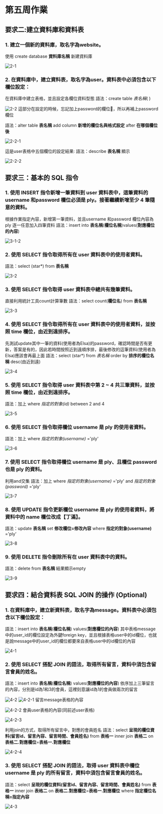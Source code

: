 # 第五周作業 

## 要求二:建立資料庫和資料表

### 1. 建立一個新的資料庫，取名字為website。

使用 create database **資料庫名稱** 新建資料庫

![2-1](https://user-images.githubusercontent.com/76685877/112131682-c6eb4f80-8c04-11eb-8f74-b7d00c35290f.png)

 
### 2. 在資料庫中，建立資料表，取名字為user。資料表中必須包含以下欄位設定：

在資料庫中建立表格，並且設定各欄位資料型態 
語法：create table *表名稱*( )

![2-2](https://user-images.githubusercontent.com/76685877/112131686-c783e600-8c04-11eb-8bac-5a77ec1db9ad.png)
這部分在設定的時候，忘記加上password的欄位:hear_no_evil:，所以再補上password欄位

語法：alter table **表名稱** add column **新增的欄位名與格式設定** after **在哪個欄位後**

![2-2-1](https://user-images.githubusercontent.com/76685877/112131687-c81c7c80-8c04-11eb-819a-909fce62d509.png)

這是user表格中五個欄位的設定結果: 
語法：describe **表名稱** 顯示

![2-2-2](https://user-images.githubusercontent.com/76685877/112131689-c8b51300-8c04-11eb-83a5-24c26b5e1455.png)


 
 
 ## 要求三：基本的 SQL 指令


### 1. 使用 INSERT 指令新增一筆資料到 user 資料表中，這筆資料的 username 和password 欄位必須是 ply。接著繼續新增至少 4 筆隨意的資料。
根據作業指定內容，新增第一筆資料，並且username 和password 欄位內容為 ply
逐一任意加入四筆資料
語法：insert into **表名稱**(**欄位名稱**)values(**對應欄位的內容**)

![3-1-2](https://user-images.githubusercontent.com/76685877/112131697-c9e64000-8c04-11eb-9c38-0a1a49cfa309.png)

 
 
 
### 2. 使用 SELECT 指令取得所有在 user 資料表中的使用者資料。
語法：select (star*) from **表名稱**

![3-2](https://user-images.githubusercontent.com/76685877/112131698-ca7ed680-8c04-11eb-87b7-50408db1db3a.png)

 
### 3. 使用 SELECT 指令取得 user 資料表中總共有幾筆資料。
直接利用統計工具count計算筆數
語法：select count(**欄位名**) from **表名稱**

![3-3](https://user-images.githubusercontent.com/76685877/112131700-cb176d00-8c04-11eb-9abe-2a15253855da.png)

 
### 4. 使用 SELECT 指令取得所有在 user 資料表中的使用者資料，並按照 time 欄位，由近到遠排序。
先測試update其中一筆的資料(使用者為Elsa)的password，確認時間是否有更新，答案是有的，因此若時間按照近到遠順序排，最後修改的這筆資料(使用者為Elsa)應該會再最上面
語法：select (star*) from *表名稱* order by **排序的欄位名稱** desc(由近到遠)

![3-4](https://user-images.githubusercontent.com/76685877/112131701-cb176d00-8c04-11eb-8453-9f4cbe7a4b66.png)

 
### 5. 使用 SELECT 指令取得 user 資料表中第 2 ~ 4 共三筆資料，並按照 time 欄位，由近到遠排序。
語法：加上 where *指定的對象(id)* between 2 and 4 

![3-5](https://user-images.githubusercontent.com/76685877/112131703-cbb00380-8c04-11eb-919e-ff52f7df2b34.png)

 
### 6. 使用 SELECT 指令取得欄位 username 是 ply 的使用者資料。
語法：加上 where *指定的對象(username)* ='ply'

![3-6](https://user-images.githubusercontent.com/76685877/112131704-cbb00380-8c04-11eb-8885-cbfe8742bc4b.png)

 
### 7. 使用 SELECT 指令取得欄位 username 是 ply、且欄位 password 也是 ply 的資料。
利用and交集
語法：加上 where *指定的對象(username)* ='ply' and *指定的對象(password)* ='ply'

![3-7](https://user-images.githubusercontent.com/76685877/112131708-cc489a00-8c04-11eb-9e6f-acf6444e925d.png)

 
### 8. 使用 UPDATE 指令更新欄位 username 是 ply 的使用者資料，將資料中的 name 欄位改成【丁滿】。
語法：update **表名稱** set **修改欄位=修改內容** where **指定的對象(username)** ='ply' 

![3-8](https://user-images.githubusercontent.com/76685877/112131711-cc489a00-8c04-11eb-8f3b-7e3373691d45.png)


### 9. 使用 DELETE 指令刪除所有在 user 資料表中的資料。
語法：delete from **表名稱**
結果顯示empty

![3-9](https://user-images.githubusercontent.com/76685877/112131712-cce13080-8c04-11eb-8e49-c7381412e26c.png)



 ## 要求四：結合資料表 SQL JOIN 的操作 (Optional)

 
### 1. 在資料庫中，建立新資料表，取名字為message。資料表中必須包含以下欄位設定：
語法：insert into **表名稱**(**欄位名稱**) values(**對應欄位的內容**)
其中表格message中的user_id的欄位設定為外鍵foreign key，並且根據表格user中的id欄位，也就是說message中的user_id的欄位都要來自表格user中的id欄位的內容

![4-1](https://user-images.githubusercontent.com/76685877/112131715-cce13080-8c04-11eb-8f3f-0756bcc2ab93.png)

 

### 2. 使用 SELECT 搭配 JOIN 的語法，取得所有留言，資料中須包含留言會員的姓名。
語法：insert into **表名稱**(**欄位名稱**) values(**對應欄位的內容**)
依序加上三筆留言的內容，分別是id為1和3的會員，這裡刻意讓id為1的會員做兩次的留言

![4-2](https://user-images.githubusercontent.com/76685877/112131716-cd79c700-8c04-11eb-9599-098a16e29778.png)
![4-2-1](https://user-images.githubusercontent.com/76685877/112131718-cd79c700-8c04-11eb-9bac-189a420f504c.png)
留言message表格的內容

![4-2-2](https://user-images.githubusercontent.com/76685877/112131719-ce125d80-8c04-11eb-849d-8d0f3fc6c77a.png)
會員user表格的內容(同前述user表格)

![4-2-3](https://user-images.githubusercontent.com/76685877/112131720-ce125d80-8c04-11eb-877e-e0365cf4774d.png)

利用join的方式，取得所有留言中，對應的會員姓名
語法：select **呈現的欄位資料(留言id、留言內容、留言時間、會員姓名)** from **表格一** inner join **表格二** on **表格二.對應欄位**=**表格一.對應欄位**

![4-2-4](https://user-images.githubusercontent.com/76685877/112131722-ceaaf400-8c04-11eb-8ba1-d8a72336fb85.png)

 
 
### 3. 使用 SELECT 搭配 JOIN 的語法，取得 user 資料表中欄位 username 是 ply 的所有留言，資料中須包含留言會員的姓名。
語法：select **呈現的欄位資料(留言id、留言內容、留言時間、會員姓名)** from **表格一** inner join **表格二** on **表格二.對應欄位**=**表格一.對應欄位** where **指定欄位名稱=指定內容**

![4-3](https://user-images.githubusercontent.com/76685877/112131723-cf438a80-8c04-11eb-8552-9c037285f6d2.png)
 

